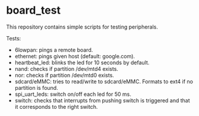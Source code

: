# board_test
This repository contains simple scripts for testing peripherals.


Tests:
* 6lowpan: pings a remote board.
* ethernet: pings given host (default: google.com).
* heartbeat_led: blinks the led for 10 seconds by default.
* nand: checks if partition /dev/mtd4 exists.
* nor: checks if partition /dev/mtd0 exists.
* sdcard/eMMC: tries to read/write to sdcard/eMMC. Formats to ext4 if no partition is found.
* spi_uart_leds: switch on/off each led for 50 ms.
* switch: checks that interrupts from pushing switch is triggered and that it corresponds to the right switch.
